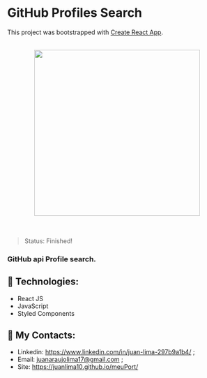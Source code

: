 # GitHub Profiles Search

This project was bootstrapped with [Create React App](https://github.com/facebook/create-react-app).

<div align="center">
<img style="margin: 18px;" height="380em" src="https://user-images.githubusercontent.com/69512975/171036754-2303ade2-f95b-417c-bffd-187214ca7a68.png"/>
</div>

</br>

> Status: Finished!

### GitHub api Profile search.

## 🧪 Technologies:

+ React JS
+ JavaScript
+ Styled Components

## 🧾 My Contacts:

* Linkedin: <a href="https://www.linkedin.com/in/juan-lima-297b9a1b4/">https://www.linkedin.com/in/juan-lima-297b9a1b4/</a> ;
* Email: <a href="malito:juanaraujolima17@gmail.com">juanaraujolima17@gmail.com</a> ;
* Site: <a href="https://juanlima10.github.io/meuPort/">https://juanlima10.github.io/meuPort/</a>
